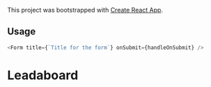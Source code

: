This project was bootstrapped with [Create React App](https://github.com/facebook/create-react-app).

## Usage

```javascript
<Form title={`Title for the form`} onSubmit={handleOnSubmit} />
```
# Leadaboard
